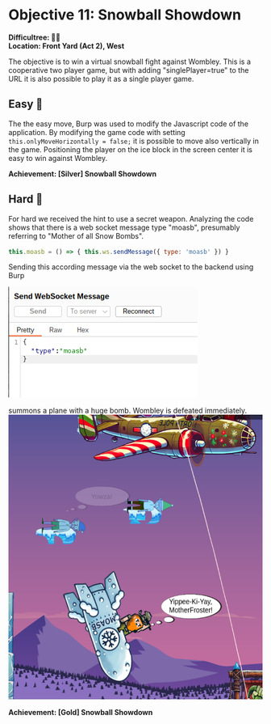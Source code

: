 
# Objective 11: Snowball Showdown

**Difficultree: 🎄🎄**  
**Location: Front Yard (Act 2), West**

The objective is to win a virtual snowball fight against Wombley.
This is a cooperative two player game, but with adding "singlePlayer=true" to the URL it is also possible to play it as a single player game.

## Easy 🥈
The the easy move, Burp was used to modify the Javascript code of the application.
By modifying the game code with setting `this.onlyMoveHorizontally = false;` it is possible to move also vertically in the game. Positioning the player on the ice block in the screen center it is easy to win against Wombley.

**Achievement: [Silver] Snowball Showdown**

## Hard 🥇
For hard we received the hint to use a secret weapon.
Analyzing the code shows that there is a web socket message type "moasb", presumably referring to "Mother of all Snow Bombs".
```javascript
this.moasb = () => { this.ws.sendMessage({ type: 'moasb' }) }
```
Sending this according message via the web socket to the backend using Burp

![web socket message](message.png)

summons a plane with a huge bomb. Wombley is defeated immediately.
![MOASB](moasb.png)

**Achievement: [Gold] Snowball Showdown**
<!--stackedit_data:
eyJoaXN0b3J5IjpbLTE2NTc0MDkyNDhdfQ==
-->